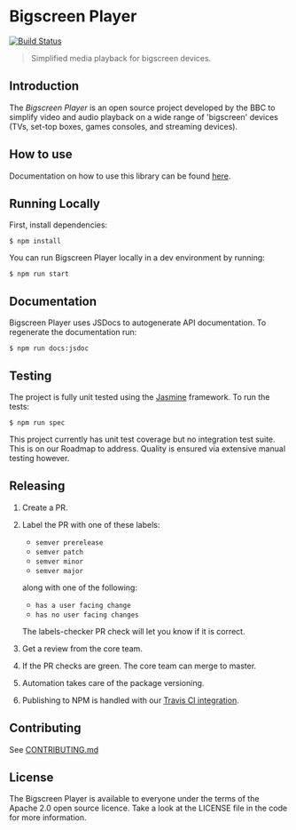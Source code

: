 # Bigscreen Player

[![Build Status](https://travis-ci.com/bbc/bigscreen-player.svg?branch=master)](https://travis-ci.com/bbc/bigscreen-player/branches)

> Simplified media playback for bigscreen devices.

## Introduction

The *Bigscreen Player* is an open source project developed by the BBC to simplify video and audio playback on a wide range of 'bigscreen' devices (TVs, set-top boxes, games consoles, and streaming devices).

## How to use

Documentation on how to use this library can be found [here](https://bbc.github.io/bigscreen-player).

## Running Locally

First, install dependencies:
```
$ npm install
```

You can run Bigscreen Player locally in a dev environment by running:
```
$ npm run start
```

## Documentation

Bigscreen Player uses JSDocs to autogenerate API documentation. To regenerate the documentation run:
```
$ npm run docs:jsdoc
```

## Testing

The project is fully unit tested using the [Jasmine](https://jasmine.github.io/) framework. To run the tests:

```
$ npm run spec
```

This project currently has unit test coverage but no integration test suite. This is on our Roadmap to address. Quality is ensured via extensive manual testing however.
## Releasing

1. Create a PR.
2. Label the PR with one of these labels: 
    - `semver prerelease` 
    - `semver patch`
    - `semver minor`
    - `semver major` 
  
    along with one of the following:
    - `has a user facing change`
    - `has no user facing changes`

    The labels-checker PR check will let you know if it is correct.
3. Get a review from the core team.
4. If the PR checks are green. The core team can merge to master.
5. Automation takes care of the package versioning.
6. Publishing to NPM is handled with our [Travis CI integration](https://github.com/bbc/bigscreen-player/blob/master/.travis.yml).

## Contributing

See [CONTRIBUTING.md](CONTRIBUTING.md)

## License

The Bigscreen Player is available to everyone under the terms of the Apache 2.0 open source licence. Take a look at the LICENSE file in the code for more information.
